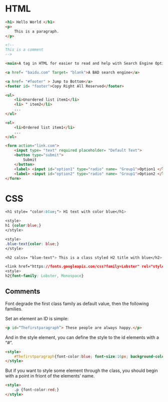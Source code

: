 

# HTML



```html
<h1> Hello World </h1>	
<p>
    This is a paragraph.
</p>

<!--
This is a comment
-->

<main>A tag in HTML for easier to read and help with Search Engine Optimization</main>

<a href= "baidu.com" Target= "blank">A BAD search engine</a>

<a href= "#footer" > Jump to Bottom</a>
<footer id= "footer">Copy Right All Reserved</footer>

<ul>
    <li>Unordered list item1</li>
    <li> " item2</li>
    ...
</ul>

<ol>
    <li>Ordered list item1</li>
    ...
</ol>

<form action="link.com">
    <input type= "text" required placeholder= "Default Text">
    <button type="submit">
        Submit
    </button>
    <label> <input id="option1" type="radio" name= "Group1">Option1 </label> 
    <label> <input id="option2" type="radio" name= "Group1">Option2 </label>
</form>
```

# CSS

```css
<h1 style= "color:blue;"> H1 text with color blue</h1>

<style>
h1 {color:blue;}
</style>

<style>
.blue-text{color: blue;}
</style>

<h2 calss= "blue-text"> This is a class styled H2 title with blue</h2>

<link href="https://fonts.googleapis.com/css?family=Lobster" rel="stylesheet" type='text/css'>
<style>
h2{font-family: Lobster, Monospace}
```

## Comments

Font degrade the first class family as default value, then the  following families.

Set an element an ID is simple:

```html
<p id=“Thefirstparagraph”> These people are always happy.</p>
```

And in the style element, you can define the style to the id elements with a “#”.

```html
<style>
    #Thefirstparagraph{font-color:blue; font-size:16px; background-color: gray;}
</style>
```

But if you want to style some element through the class, you should begin with a point in friont of the elements’ name.

```html
<style>
    .p {font-color:red;}
</style>
```

